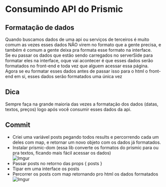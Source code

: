 # Consumindo API do Prismic

## Formatação de dados
Quando buscamos dados de uma api ou serviços de terceiros é muito comum as vezes esses dados NÃO virem 
no formato que a gente precisa, e também é comum a gente deixa pra formata esse formato na interface.<br>
Se eu passar os dados que estão sendo carregados no serverSide para formatar eles na interface, oque vai
acontecer é que esses dados serão formatados no front-end e toda vez que alguem acessar essa página.<br> 
Agora se eu formatar esses dados antes de passar isso para o html o front-end em si, esses dados serão
formatados uma única vez
## Dica
Sempre faça na grande maioria das vezes a formatação dos dados (datas, textos, preços) logo após você
consumir esses dados da api.

## Commit
* Criei uma variável posts pegando todos results e percorrendo cada um deles com map, e retornar um
novo objeto com os dados já formatados.
* Instalar prismic-dom (essa lib converte os formatos do prismic para  ou pra textos, ficando mais fácil acessar 
os dados)<br>
![Imgur](https://imgur.com/v1XxN3h.png)
* Passar posts no retorno das props { posts }
* Tipar em uma interface os posts
* Percorrer os posts com map retornando pro html os dados formatados <br>
![Imgur](https://imgur.com/zPFGNyh.png)


